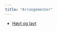 ```yaml
---
title: "Arrangementer"
---
```


- [Høyt og lavt](https://online.ntnu.no/wiki/online/fadderukene/2018-/arrangementer/hoytlavt/)